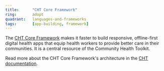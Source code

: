 ```yaml
---
title:      "CHT Core Framework"
ring:       adopt
quadrant:   languages-and-frameworks
tags:       [app-building, framework]
---
```


The [CHT Core Framework](https://github.com/medic/cht-core) makes it faster to build responsive, offline-first digital health apps that equip health workers to provide better care in their communities. 
It is a central resource of the Community Health Toolkit.

Read more about the CHT Core Framework's architecture in the [CHT documentation](https://docs.communityhealthtoolkit.org/core/overview/architecture/).